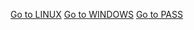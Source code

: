 [Go to LINUX](https://github.com/kurk4m/oscp_test/blob/main/linux.md)
[Go to WINDOWS](https://github.com/kurk4m/oscp_test/blob/main/windows.md)
[Go to PASS](https://github.com/kurk4m/oscp_test/blob/main/hashes_passwords.md)
